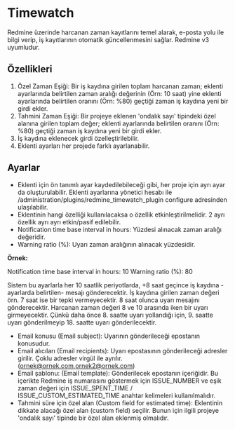 # Timewatch
Redmine üzerinde harcanan zaman kayıtlarını temel alarak, e-posta yolu ile bilgi verip, iş kayıtlarının otomatik güncellenmesini sağlar.
Redmine v3 uyumludur.

## Özellikleri
1. Özel Zaman Eşiği: Bir iş kaydına girilen toplam harcanan zaman; eklenti ayarlarında belirtilen zaman aralığı değerinin (Örn: 10 saat) yine eklenti ayarlarında belirtilen oranını (Örn: %80) geçtiği zaman iş kaydına yeni bir girdi ekler.
2. Tahmini Zaman Eşiği: Bir projeye eklenen 'ondalık sayı' tipindeki özel alanına girilen toplam değer; eklenti ayarlarında belirtilen oranını (Örn: %80) geçtiği zaman iş kaydına yeni bir girdi ekler.
3. İş kaydına eklenecek girdi özelleştirilebilir.
4. Eklenti ayarları her projede farklı ayarlanabilir.

## Ayarlar
* Eklenti için ön tanımlı ayar kaydedilebileceği gibi, her proje için ayrı ayar da oluşturulabilir. Eklenti ayarlarına yönetici hesabı ile /administration/plugins/redmine_timewatch_plugin configure adresinden ulaşılabilir.
* Eklentinin hangi özelliği kullanılacaksa o özellik etkinleştirilmelidir. 2 ayrı özellik ayrı ayrı etkin/pasif edilebilir.
* Notification time base interval in hours: Yüzdesi alınacak zaman aralığı değeridir.
* Warning ratio (%): Uyarı zaman aralığının alınacak yüzdesidir.

**Örnek:**

Notification time base interval in hours: 10
Warning ratio (%): 80

Sistem bu ayarlarla her 10 saatlik periyotlarda, +8 saat geçince iş kaydına -ayarlarda belirtilen- mesajı gönderecektir.
İş kaydına girilen zaman değeri örn. 7 saat ise bir tepki vermeyecektir. 8 saat olunca uyarı mesajını gönderecektir. Harcanan zaman değeri 8 ve 10 arasında iken bir uyarı girmeyecektir. Çünkü daha önce 8. saatte uyarı yollandığı için, 9. saatte uyarı gönderilmeyip 18. saatte uyarı gönderilecektir.

* Email konusu (Email subject): Uyarının gönderileceği epostanın konusudur.
* Email alıcıları (Email recipients): Uyarı epostasının gönderileceği adresler girilir. Çoklu adresler virgül ile ayrılır. (ornek@ornek.com,ornek2@ornek.com)
* Email şablonu: (Email template): Gönderilecek epostanın içeriğidir. Bu içerikte Redmine iş numarasını göstermek için ISSUE_NUMBER ve eşik zaman değeri için ISSUE_SPENT_TIME / ISSUE_CUSTOM_ESTIMATED_TIME anahtar kelimeleri kullanılmalıdır.
* Tahmini süre için özel alan (Custom field for estimated time): Eklentinin dikkate alacağı özel alan (custom field) seçilir. Bunun için ilgili projeye 'ondalık sayı' tipinde bir özel alan eklenmiş olmalıdır.
